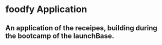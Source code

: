 <h1>foodfy Application</h1>

 <h2>An application of the receipes, building during the bootcamp of the launchBase.</h2>
